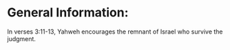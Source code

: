 # General Information:

In verses 3:11-13, Yahweh encourages the remnant of Israel who survive the judgment.